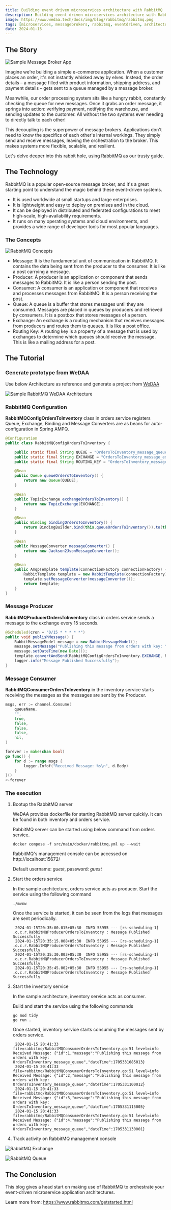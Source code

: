```yaml
---
title: Building event driven microservices architecture with RabbitMQ
description: Building event driven microservices architecture with RabbitMQ
image: https://www.wedaa.tech/docs/img/blog/rabbitmq/rabbitmq.png
tags: [microservices, messagebrokers, rabbitmq, eventdriven, architecture]
date: 2024-01-15
---
```

## The Story

![Sample Message Broker App](/img/blog/rabbitmq/message-brokers-app.png)

Imagine we're building a simple e-commerce application. When a customer places an order, it's not instantly whisked away by elves. Instead, the order details – a message filled with product information, shipping address, and payment details – gets sent to a queue managed by a message broker.

Meanwhile, our order processing system sits like a hungry rabbit, constantly checking the queue for new messages. Once it grabs an order message, it springs into action: verifying payment, notifying the warehouse, and sending updates to the customer. All without the two systems ever needing to directly talk to each other!

This decoupling is the superpower of message brokers. Applications don't need to know the specifics of each other's internal workings. They simply send and receive messages, leaving the orchestration to the broker. This makes systems more flexible, scalable, and resilient.

Let's delve deeper into this rabbit hole, using RabbitMQ as our trusty guide.

## The Technology

RabbitMQ is a popular open-source message broker, and it's a great starting point to understand the magic behind these event-driven systems.

- It is used worldwide at small startups and large enterprises.
- It is lightweight and easy to deploy on premises and in the cloud.
- It can be deployed in distributed and federated configurations to meet high-scale, high-availability requirements.
- It runs on many operating systems and cloud environments, and provides a wide range of developer tools for most popular languages.

### The Concepts

![RabbitMQ Concepts](https://www.rabbitmq.com/img/tutorials/python-three.png)

- Message: It is the fundamental unit of communication in RabbitMQ. It contains the data being sent from the producer to the consumer. It is like a post carrying a message.
- Producer: A producer is an application or component that sends messages to RabbitMQ. It is like a person sending the post.
- Consumer: A consumer is an application or component that receives and processes messages from RabbitMQ. It is a person receiving the post.
- Queue: A queue is a buffer that stores messages until they are consumed. Messages are placed in queues by producers and retrieved by consumers. It is a postbox that stores messages of a person.
- Exchange: An exchange is a routing mechanism that receives messages from producers and routes them to queues. It is like a post office.
- Routing Key: A routing key is a property of a message that is used by exchanges to determine which queues should receive the message. This is like a mailing address for a post.

## The Tutorial

### Generate prototype from WeDAA

Use below Architecture as reference and generate a project from [WeDAA](https://app.wedaa.tech/canvastocode)

![Sample RabbitMQ WeDAA Architecture](/img/blog/rabbitmq/rabbitmq-demo-arch.png)

### RabbitMQ Configuration

**RabbitMQConfigOrdersToInventory** class in orders service registers Queue, Exchange, Binding and Message Converters are as beans for auto-configuration in Spring AMPQ.

```java
@Configuration
public class RabbitMQConfigOrdersToInventory {

    public static final String QUEUE = "OrdersToInventory_message_queue";
    public static final String EXCHANGE = "OrdersToInventory_message_exchange";
    public static final String ROUTING_KEY = "OrdersToInventory_message_routingKey";

    @Bean
    public Queue queueOrdersToInventory() {
        return new Queue(QUEUE);
    }

    @Bean
    public TopicExchange exchangeOrdersToInventory() {
        return new TopicExchange(EXCHANGE);
    }

    @Bean
    public Binding bindingOrdersToInventory() {
        return BindingBuilder.bind(this.queueOrdersToInventory()).to(this.exchangeOrdersToInventory()).with(ROUTING_KEY);
    }

    @Bean
    public MessageConverter messageConverter() {
        return new Jackson2JsonMessageConverter();
    }

    @Bean
    public AmqpTemplate template(ConnectionFactory connectionFactory) {
        RabbitTemplate template = new RabbitTemplate(connectionFactory);
        template.setMessageConverter(messageConverter());
        return template;
    }
}
```

### Message Producer

**RabbitMQProducerOrdersToInventory** class in orders service sends a message to the exchange every 15 seconds.

```java
@Scheduled(cron = "0/15 * * * * *")
public void publishMessage() {
    RabbitMessageModel message = new RabbitMessageModel();
    message.setMessage("Publishing this message from orders with key: " + RabbitMQConfigOrdersToInventory.QUEUE);
    message.setDateTime(new Date());
    template.convertAndSend(RabbitMQConfigOrdersToInventory.EXCHANGE, RabbitMQConfigOrdersToInventory.ROUTING_KEY, message);
    logger.info("Message Published Successfully");
}
```

### Message Consumer

**RabbitMQConsumerOrdersToInventory** in the inventory service starts receiving the messages as the messages are sent by the Producer.

```go
msgs, err := channel.Consume(
    queueName,
    "",
    true,
    false,
    false,
    false,
    nil,
)

forever := make(chan bool)
go func() {
    for d := range msgs {
        logger.Infof("Received Message: %s\n", d.Body)
    }
}()
<-forever
```

### The execution

1. Bootup the RabbitMQ server
   
   WeDAA provides dockerfile for starting RabbitMQ server quickly.
   It can be found in both inventory and orders service.

   RabbitMQ server can be started using below command from orders service.

   ```
   docker compose -f src/main/docker/rabbitmq.yml up --wait
   ```

   RabbitMQ's management console can be accessed on http://localhost:15672/

   Default username: *guest*, password: *guest*

2. Start the orders service
   
   In the sample architecture, orders service acts as producer.
   Start the service using the following command
   ```
   ./mvnw
   ```
   Once the service is started, it can be seen from the logs that messages are sent periodically.
   ```
    2024-01-15T20:35:00.015+05:30  INFO 55955 --- [rs-scheduling-1] .o.c.r.RabbitMQProducerOrdersToInventory : Message Published Successfully 
    2024-01-15T20:35:15.008+05:30  INFO 55955 --- [rs-scheduling-1] .o.c.r.RabbitMQProducerOrdersToInventory : Message Published Successfully 
    2024-01-15T20:35:30.003+05:30  INFO 55955 --- [rs-scheduling-1] .o.c.r.RabbitMQProducerOrdersToInventory : Message Published Successfully 
    2024-01-15T20:35:45.002+05:30  INFO 55955 --- [rs-scheduling-1] .o.c.r.RabbitMQProducerOrdersToInventory : Message Published Successfully 
   ```

3. Start the inventory service

   In the sample architecture, inventory service acts as consumer.

   Build and start the service using the following commands
   ```
   go mod tidy
   go run .
   ```
   Once started, inventory service starts consuming the messages sent by orders service.

   ```
    2024-01-15 20:41:33  file=rabbitmq/RabbitMQConsumerOrdersToInventory.go:51 level=info Received Message: {"id":1,"message":"Publishing this message from orders with key: OrdersToInventory_message_queue","dateTime":1705331085013}
    2024-01-15 20:41:33  file=rabbitmq/RabbitMQConsumerOrdersToInventory.go:51 level=info Received Message: {"id":2,"message":"Publishing this message from orders with key: OrdersToInventory_message_queue","dateTime":1705331100012}
    2024-01-15 20:41:33  file=rabbitmq/RabbitMQConsumerOrdersToInventory.go:51 level=info Received Message: {"id":3,"message":"Publishing this message from orders with key: OrdersToInventory_message_queue","dateTime":1705331115005}
    2024-01-15 20:41:33  file=rabbitmq/RabbitMQConsumerOrdersToInventory.go:51 level=info Received Message: {"id":4,"message":"Publishing this message from orders with key: OrdersToInventory_message_queue","dateTime":1705331130001}
   ```

4. Track activity on RabbitMQ management console

![RabbitMQ Exchange](/img/blog/rabbitmq/exchange.png)

![RabbitMQ Queue](/img/blog/rabbitmq/queue.png)

## The Conclusion

This blog gives a head start on making use of RabbitMQ to orchestrate your event-driven microservice application architectures.

Learn more from: https://www.rabbitmq.com/getstarted.html

